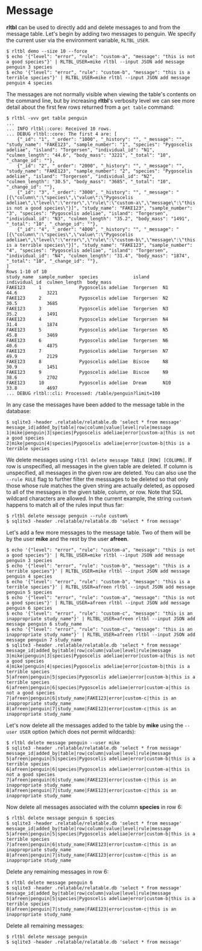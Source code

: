 # Message

**rltbl** can be used to directly add and delete messages to and from the message table. Let's begin by adding two messages to penguin. We specify the current user via the environment variable, `RLTBL_USER`.

```console tesh-session="message"
$ rltbl demo --size 10 --force
$ echo '{"level": "error", "rule": "custom-a", "message": "this is not a good species"}' | RLTBL_USER=mike rltbl --input JSON add message penguin 3 species
$ echo '{"level": "error", "rule": "custom-b", "message": "this is a terrible species"}' | RLTBL_USER=mike rltbl --input JSON add message penguin 4 species
```

The messages are not normally visible when viewing the table's contents on the command line, but by increasing **rltbl**'s verbosity level we can see more detail about the first few rows returned from a `get table` command:

```console tesh-session="message"
$ rltbl -vvv get table penguin
...
... INFO rltbl::core: Received 10 rows.
... DEBUG rltbl::core: The first 4 are: [
    {"_id": "1", "_order": "1000", "_history": "", "_message": "", "study_name": "FAKE123", "sample_number": "1", "species": "Pygoscelis adeliae", "island": "Torgersen", "individual_id": "N1", "culmen_length": "44.6", "body_mass": "3221", "_total": "10", "_change_id": ""},
    {"_id": "2", "_order": "2000", "_history": "", "_message": "", "study_name": "FAKE123", "sample_number": "2", "species": "Pygoscelis adeliae", "island": "Torgersen", "individual_id": "N2", "culmen_length": "30.5", "body_mass": "3685", "_total": "10", "_change_id": ""},
    {"_id": "3", "_order": "3000", "_history": "", "_message": "[{\"column\":\"species\",\"value\":\"Pygoscelis adeliae\",\"level\":\"error\",\"rule\":\"custom-a\",\"message\":\"this is not a good species\"}]", "study_name": "FAKE123", "sample_number": "3", "species": "Pygoscelis adeliae", "island": "Torgersen", "individual_id": "N3", "culmen_length": "35.2", "body_mass": "1491", "_total": "10", "_change_id": ""},
    {"_id": "4", "_order": "4000", "_history": "", "_message": "[{\"column\":\"species\",\"value\":\"Pygoscelis adeliae\",\"level\":\"error\",\"rule\":\"custom-b\",\"message\":\"this is a terrible species\"}]", "study_name": "FAKE123", "sample_number": "4", "species": "Pygoscelis adeliae", "island": "Torgersen", "individual_id": "N4", "culmen_length": "31.4", "body_mass": "1874", "_total": "10", "_change_id": ""},
]
Rows 1-10 of 10
study_name  sample_number  species             island     individual_id  culmen_length  body_mass
FAKE123     1              Pygoscelis adeliae  Torgersen  N1             44.6           3221
FAKE123     2              Pygoscelis adeliae  Torgersen  N2             30.5           3685
FAKE123     3              Pygoscelis adeliae  Torgersen  N3             35.2           1491
FAKE123     4              Pygoscelis adeliae  Torgersen  N4             31.4           1874
FAKE123     5              Pygoscelis adeliae  Torgersen  N5             45.8           3469
FAKE123     6              Pygoscelis adeliae  Torgersen  N6             40.6           4875
FAKE123     7              Pygoscelis adeliae  Torgersen  N7             49.9           2129
FAKE123     8              Pygoscelis adeliae  Biscoe     N8             30.9           1451
FAKE123     9              Pygoscelis adeliae  Biscoe     N9             38.6           2702
FAKE123     10             Pygoscelis adeliae  Dream      N10            33.8           4697
... DEBUG rltbl::cli: Processed: /table/penguin?limit=100
```

In any case the messages have been added to the message table in the database:

```
$ sqlite3 -header .relatable/relatable.db 'select * from message'
message_id|added_by|table|row|column|value|level|rule|message
1|mike|penguin|3|species|Pygoscelis adeliae|error|custom-a|this is not a good species
2|mike|penguin|4|species|Pygoscelis adeliae|error|custom-b|this is a terrible species
```

We delete messages using `rltbl delete message TABLE [ROW] [COLUMN]`. If row is unspecified, all messages in the given table are deleted. If column is unspecified, all messages in the given row are deleted. You can also use the `--rule RULE` flag to further filter the messsages to be deleted so that only those whose rule matches the given string are actually deleted, as opposed to all of the messages in the given table, column, or row. Note that SQL wildcard characters are allowed. In the current example, the string `custom%` happens to match all of the rules input thus far:

```console tesh-session="message"
$ rltbl delete message penguin --rule custom%
$ sqlite3 -header .relatable/relatable.db 'select * from message'

```

Let's add a few more messages to the message table. Two of them will be by the user **mike** and the rest by the user **afreen**.

```console tesh-session="message"
$ echo '{"level": "error", "rule": "custom-a", "message": "this is not a good species"}' | RLTBL_USER=mike rltbl --input JSON add message penguin 3 species
$ echo '{"level": "error", "rule": "custom-b", "message": "this is a terrible species"}' | RLTBL_USER=mike rltbl --input JSON add message penguin 4 species
$ echo '{"level": "error", "rule": "custom-b", "message": "this is a terrible species"}' | RLTBL_USER=afreen rltbl --input JSON add message penguin 5 species
$ echo '{"level": "error", "rule": "custom-a", "message": "this is not a good species"}' | RLTBL_USER=afreen rltbl --input JSON add message penguin 6 species
$ echo '{"level": "error", "rule": "custom-c", "message": "this is an inappropriate study_name"}' | RLTBL_USER=afreen rltbl --input JSON add message penguin 6 study_name
$ echo '{"level": "error", "rule": "custom-c", "message": "this is an inappropriate study_name"}' | RLTBL_USER=afreen rltbl --input JSON add message penguin 7 study_name
$ sqlite3 -header .relatable/relatable.db 'select * from message'
message_id|added_by|table|row|column|value|level|rule|message
3|mike|penguin|3|species|Pygoscelis adeliae|error|custom-a|this is not a good species
4|mike|penguin|4|species|Pygoscelis adeliae|error|custom-b|this is a terrible species
5|afreen|penguin|5|species|Pygoscelis adeliae|error|custom-b|this is a terrible species
6|afreen|penguin|6|species|Pygoscelis adeliae|error|custom-a|this is not a good species
7|afreen|penguin|6|study_name|FAKE123|error|custom-c|this is an inappropriate study_name
8|afreen|penguin|7|study_name|FAKE123|error|custom-c|this is an inappropriate study_name
```

Let's now delete all the messages added to the table by **mike** using the `--user USER` option (which does not permit wildcards):

```console tesh-session="message"
$ rltbl delete message penguin --user mike
$ sqlite3 -header .relatable/relatable.db 'select * from message'
message_id|added_by|table|row|column|value|level|rule|message
5|afreen|penguin|5|species|Pygoscelis adeliae|error|custom-b|this is a terrible species
6|afreen|penguin|6|species|Pygoscelis adeliae|error|custom-a|this is not a good species
7|afreen|penguin|6|study_name|FAKE123|error|custom-c|this is an inappropriate study_name
8|afreen|penguin|7|study_name|FAKE123|error|custom-c|this is an inappropriate study_name
```

Now delete all messages associated with the column **species** in row 6:

```console tesh-session="message"
$ rltbl delete message penguin 6 species
$ sqlite3 -header .relatable/relatable.db 'select * from message'
message_id|added_by|table|row|column|value|level|rule|message
5|afreen|penguin|5|species|Pygoscelis adeliae|error|custom-b|this is a terrible species
7|afreen|penguin|6|study_name|FAKE123|error|custom-c|this is an inappropriate study_name
8|afreen|penguin|7|study_name|FAKE123|error|custom-c|this is an inappropriate study_name
```

Delete any remaining messages in row 6:

```console tesh-session="message"
$ rltbl delete message penguin 6
$ sqlite3 -header .relatable/relatable.db 'select * from message'
message_id|added_by|table|row|column|value|level|rule|message
5|afreen|penguin|5|species|Pygoscelis adeliae|error|custom-b|this is a terrible species
8|afreen|penguin|7|study_name|FAKE123|error|custom-c|this is an inappropriate study_name
```

Delete all remaining messages:

```console tesh-session="message"
$ rltbl delete message penguin
$ sqlite3 -header .relatable/relatable.db 'select * from message'

```
